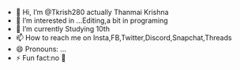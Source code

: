 - 👋 Hi, I’m @Tkrish280 actually Thanmai Krishna
- 👀 I’m interested in ...Editing,a bit in programing 
- 🌱 I’m currently Studying 10th
- 📫 How to reach me on Insta,FB,Twitter,Discord,Snapchat,Threads
- 😄 Pronouns: ...
- ⚡ Fun fact:no 👩

<!---
Tkrish280/Tkrish280 is a ✨ special ✨ repository because its `README.md` (this file) appears on your GitHub profile.
You can click the Preview link to take a look at your changes.
--->

